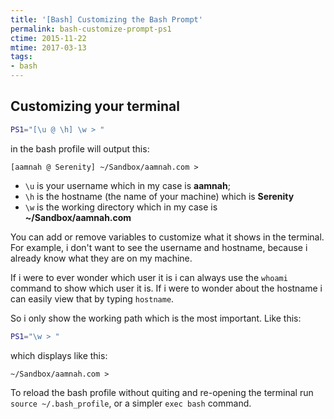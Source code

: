 ```yaml
---
title: '[Bash] Customizing the Bash Prompt'
permalink: bash-customize-prompt-ps1
ctime: 2015-11-22
mtime: 2017-03-13
tags:
- bash
---
```


Customizing your terminal
---

```bash
PS1="[\u @ \h] \w > "
```

in the bash profile will output this:

```
[aamnah @ Serenity] ~/Sandbox/aamnah.com >
```

- `\u` is your username which in my case is **aamnah**;
- `\h` is the hostname (the name of your machine) which is **Serenity** 
- `\w` is the working directory which in my case is **~/Sandbox/aamnah.com**

You can add or remove variables to customize what it shows in the terminal. For example, i don't want to see the username and hostname, because i already know what they are on my machine.

If i were to ever wonder which user it is i can always use the `whoami` command to show which user it is. If i were to wonder about the hostname i can easily view that by typing `hostname`.

So i only show the working path which is the most important. Like this:

```bash
PS1="\w > "
```

which displays like this:

```
~/Sandbox/aamnah.com > 
```

To reload the bash profile without quiting and re-opening the terminal run `source ~/.bash_profile`, or a simpler `exec bash` command.